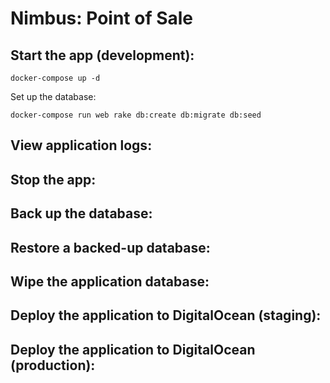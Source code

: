 # Nimbus: Point of Sale

## Start the app (development):

```shell
docker-compose up -d
```

Set up the database:

```shell
docker-compose run web rake db:create db:migrate db:seed
```

## View application logs:
## Stop the app:
## Back up the database:
## Restore a backed-up database:
## Wipe the application database:
## Deploy the application to DigitalOcean (staging):
## Deploy the application to DigitalOcean (production):
